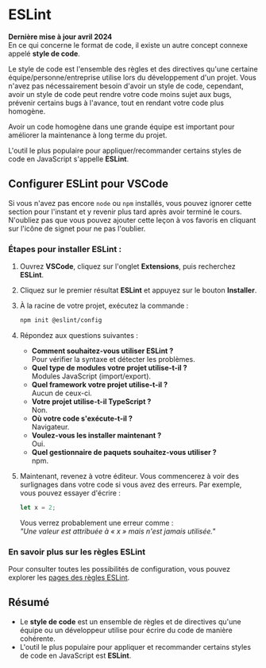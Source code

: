 # ESLint

**Dernière mise à jour avril 2024**  
En ce qui concerne le format de code, il existe un autre concept connexe appelé **style de code**.

Le style de code est l'ensemble des règles et des directives qu'une certaine équipe/personne/entreprise utilise lors du développement d'un projet. Vous n'avez pas nécessairement besoin d'avoir un style de code, cependant, avoir un style de code peut rendre votre code moins sujet aux bugs, prévenir certains bugs à l'avance, tout en rendant votre code plus homogène.

Avoir un code homogène dans une grande équipe est important pour améliorer la maintenance à long terme du projet.

L'outil le plus populaire pour appliquer/recommander certains styles de code en JavaScript s'appelle **ESLint**.

## Configurer ESLint pour VSCode

Si vous n'avez pas encore `node` ou `npm` installés, vous pouvez ignorer cette section pour l'instant et y revenir plus tard après avoir terminé le cours. N'oubliez pas que vous pouvez ajouter cette leçon à vos favoris en cliquant sur l'icône de signet pour ne pas l'oublier.

### Étapes pour installer ESLint :
1. Ouvrez **VSCode**, cliquez sur l'onglet **Extensions**, puis recherchez **ESLint**.
2. Cliquez sur le premier résultat **ESLint** et appuyez sur le bouton **Installer**.
3. À la racine de votre projet, exécutez la commande :
   ```bash
   npm init @eslint/config
   ```
4. Répondez aux questions suivantes :
   - **Comment souhaitez-vous utiliser ESLint ?**  
     Pour vérifier la syntaxe et détecter les problèmes.
   - **Quel type de modules votre projet utilise-t-il ?**  
     Modules JavaScript (import/export).
   - **Quel framework votre projet utilise-t-il ?**  
     Aucun de ceux-ci.
   - **Votre projet utilise-t-il TypeScript ?**  
     Non.
   - **Où votre code s'exécute-t-il ?**  
     Navigateur.
   - **Voulez-vous les installer maintenant ?**  
     Oui.
   - **Quel gestionnaire de paquets souhaitez-vous utiliser ?**  
     npm.

5. Maintenant, revenez à votre éditeur. Vous commencerez à voir des surlignages dans votre code si vous avez des erreurs. Par exemple, vous pouvez essayer d'écrire :
   ```javascript
   let x = 2;
   ```
   Vous verrez probablement une erreur comme :  
   *"Une valeur est attribuée à « x » mais n'est jamais utilisée."*

### En savoir plus sur les règles ESLint
Pour consulter toutes les possibilités de configuration, vous pouvez explorer les [pages des règles ESLint](https://eslint.org/docs/rules/).

## Résumé
- Le **style de code** est un ensemble de règles et de directives qu'une équipe ou un développeur utilise pour écrire du code de manière cohérente.
- L'outil le plus populaire pour appliquer et recommander certains styles de code en JavaScript est **ESLint**.
```

